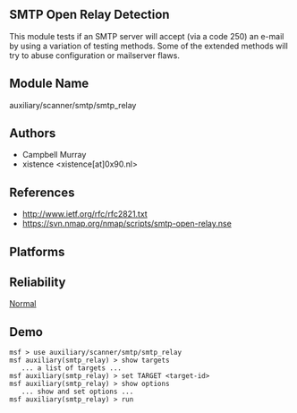 ## SMTP Open Relay Detection

This module tests if an SMTP server will accept (via a code 
250) an e-mail by using a variation of testing methods. Some 
of the extended methods will try to abuse configuration or 
mailserver flaws.


## Module Name
auxiliary/scanner/smtp/smtp_relay

## Authors
* Campbell Murray
* xistence <xistence[at]0x90.nl>


## References
* http://www.ietf.org/rfc/rfc2821.txt
* https://svn.nmap.org/nmap/scripts/smtp-open-relay.nse




## Platforms


## Reliability
[Normal](https://github.com/rapid7/metasploit-framework/wiki/Exploit-Ranking)

## Demo

```
msf > use auxiliary/scanner/smtp/smtp_relay
msf auxiliary(smtp_relay) > show targets
   ... a list of targets ...
msf auxiliary(smtp_relay) > set TARGET <target-id>
msf auxiliary(smtp_relay) > show options
   ... show and set options ...
msf auxiliary(smtp_relay) > run
```
    
    